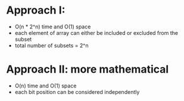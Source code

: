 
# Approach I:
- O(n * 2^n) time and O(1) space
-  each element of array can either be included or excluded from the subset
-  total number of subsets = 2^n

# Approach II: more mathematical
- O(n) time and O(1) space
- each bit position can be considered independently